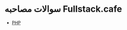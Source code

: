 # سوالات مصاحبه Fullstack.cafe

- <a href="https://github.com/4myr/fullstack-interview-questions/blob/main/PHP.md">PHP</a>
